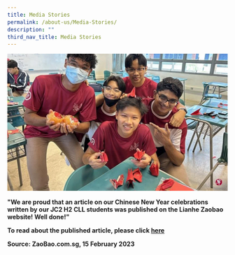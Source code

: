 ```yaml
---
title: Media Stories
permalink: /about-us/Media-Stories/
description: ""
third_nav_title: Media Stories
---
```

![](/images/Media%20Stories/2023/ZaoBaoSg_15Feb2023.jpg)

**"We are proud that an article on our Chinese New Year celebrations written by our JC2 H2 CLL students was published on the Lianhe Zaobao website! Well done!"**

**To read about the published article, please click [here](https://www.zaobao.com.sg/lifestyle/gen/story20230215-1363138)**

**Source: ZaoBao.com.sg, 15 February 2023**